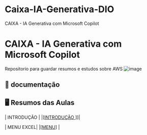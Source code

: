 # Caixa-IA-Generativa-DIO
CAIXA - IA Generativa com Microsoft Copilot
# CAIXA - IA Generativa com Microsoft Copilot
Repositorio para guardar resumos e estudos sobre AWS
![image](https://github.com/Gnunes03/Caixa-IA-Generativa-DIO/blob/main/ia-genera.jpg)

## 📑 documentação

  

## 🖥️ Resumos das Aulas


| INTRODUÇÃO | |[[INTRODUÇÃO ](https://github.com/Gnunes03/TesteGIT/blob/main/introducao%20financeiro%20com%20IA.pdf)]]|

|  MENU EXCEL| |[[MENU](https://github.com/Gnunes03/Caixa-IA-Generativa-DIO/blob/main/menu%20Excel%20Financeiro%20IA.pdf)] |

